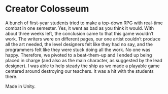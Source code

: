 # Creator Colosseum

A bunch of first-year students tried to make a top-down RPG with real-time combat in one semester. Yes, it went as bad as you think it would. With about three weeks left, the conclusion came to that this game wouldn’t work. The writers were on different pages, our one artist couldn’t produce all the art needed, the level designers felt like they had no say, and the programmers felt like they were stuck doing all the work. No one was happy. Therefore, we pivoted to a beat-them-up and I ended up being placed in charge (and also as the main character, as suggested by the lead designer). I was able to help steady the ship as we made a playable game centered around destroying our teachers. It was a hit with the students there.

Made in Unity.
